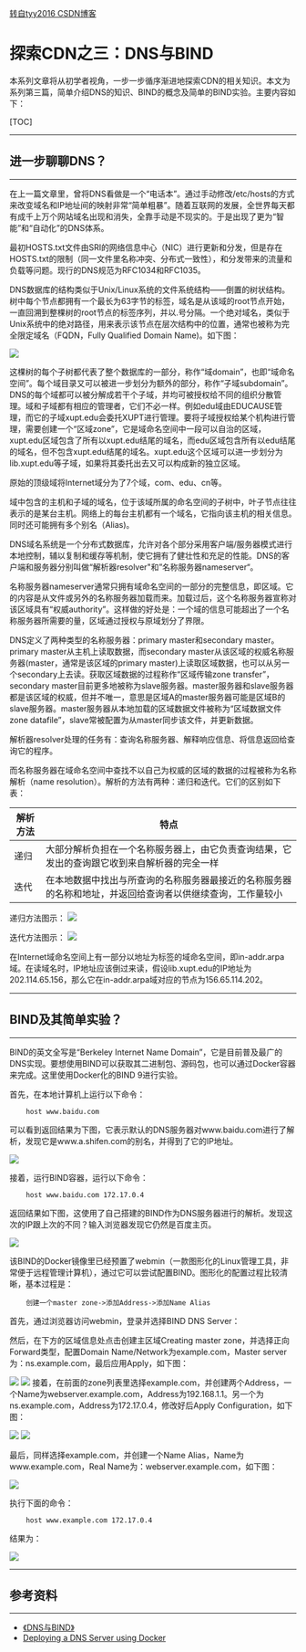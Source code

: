 [转自tyy2016 CSDN博客](http://blog.csdn.net/github_35384800/article/details/51832883)
# 探索CDN之三：DNS与BIND

本系列文章将从初学者视角，一步一步循序渐进地探索CDN的相关知识。本文为系列第三篇，简单介绍DNS的知识、BIND的概念及简单的BIND实验。主要内容如下：

[TOC]

-------------------

## 进一步聊聊DNS？
-------------------

在上一篇文章里，曾将DNS看做是一个“电话本”。通过手动修改/etc/hosts的方式来改变域名和IP地址间的映射非常“简单粗暴”。随着互联网的发展，全世界每天都有成千上万个网站域名出现和消失，全靠手动是不现实的。于是出现了更为“智能”和“自动化”的DNS体系。

最初HOSTS.txt文件由SRI的网络信息中心（NIC）进行更新和分发，但是存在HOSTS.txt的限制（同一文件里名称冲突、分布式一致性），和分发带来的流量和负载等问题。现行的DNS规范为RFC1034和RFC1035。

DNS数据库的结构类似于Unix/Linux系统的文件系统结构——倒置的树状结构。树中每个节点都拥有一个最长为63字节的标签，域名是从该域的root节点开始，一直回溯到整棵树的root节点的标签序列，并以.号分隔。一个绝对域名，类似于Unix系统中的绝对路径，用来表示该节点在层次结构中的位置，通常也被称为完全限定域名（FQDN，Fully Qualified Domain Name)。如下图：

![](http://7xiwbf.com1.z0.glb.clouddn.com/cdn11.png)

这棵树的每个子树都代表了整个数据库的一部分，称作“域domain”，也即“域命名空间”。每个域目录又可以被进一步划分为额外的部分，称作“子域subdomain”。DNS的每个域都可以被分解成若干个子域，并均可被授权给不同的组织分散管理。域和子域都有相应的管理者，它们不必一样。例如edu域由EDUCAUSE管理，而它的子域xupt.edu会委托XUPT进行管理。要将子域授权给某个机构进行管理，需要创建一个“区域zone”，它是域命名空间中一段可以自治的区域，xupt.edu区域包含了所有以xupt.edu结尾的域名，而edu区域包含所有以edu结尾的域名，但不包含xupt.edu结尾的域名。xupt.edu这个区域可以进一步划分为lib.xupt.edu等子域，如果将其委托出去又可以构成新的独立区域。

原始的顶级域将Internet域分为了7个域，com、edu、cn等。

域中包含的主机和子域的域名，位于该域所属的命名空间的子树中，叶子节点往往表示的是某台主机。网络上的每台主机都有一个域名，它指向该主机的相关信息。同时还可能拥有多个别名（Alias)。

DNS域名系统是一个分布式数据库，允许对各个部分采用客户端/服务器模式进行本地控制，辅以复制和缓存等机制，使它拥有了健壮性和充足的性能。DNS的客户端和服务器分别叫做“解析器resolver"和”名称服务器nameserver“。

名称服务器nameserver通常只拥有域命名空间的一部分的完整信息，即区域。它的内容是从文件或另外的名称服务器加载而来。加载过后，这个名称服务器宣称对该区域具有“权威authority”。这样做的好处是：一个域的信息可能超出了一个名称服务器所需要的量，区域通过授权与原域划分了界限。

DNS定义了两种类型的名称服务器：primary master和secondary master。primary master从主机上读取数据，而secondary master从该区域的权威名称服务器(master，通常是该区域的primary master)上读取区域数据，也可以从另一个secondary上去读。获取区域数据的过程称作“区域传输zone transfer”，secondary master目前更多地被称为slave服务器。master服务器和slave服务器都是该区域的权威，但并不唯一，意思是区域A的master服务器可能是区域B的slave服务器。master服务器从本地加载的区域数据文件被称为“区域数据文件zone datafile”，slave常被配置为从master同步该文件，并更新数据。

解析器resolver处理的任务有：查询名称服务器、解释响应信息、将信息返回给查询它的程序。

而名称服务器在域命名空间中查找不以自己为权威的区域的数据的过程被称为名称解析（name resolution）。解析的方法有两种：递归和迭代。它们的区别如下表：

解析方法     | 特点 
-------- | --- 
递归 | 大部分解析负担在一个名称服务器上，由它负责查询结果，它发出的查询跟它收到来自解析器的完全一样
迭代  | 在本地数据中找出与所查询的名称服务器最接近的名称服务器的名称和地址，并返回给查询者以供继续查询，工作量较小

递归方法图示：
![](http://7xiwbf.com1.z0.glb.clouddn.com/cdn9.png)

迭代方法图示：
![](http://7xiwbf.com1.z0.glb.clouddn.com/cdn10.png)

在Internet域命名空间上有一部分以地址为标签的域命名空间，即in-addr.arpa域。在读域名时，IP地址应该倒过来读，假设lib.xupt.edu的IP地址为202.114.65.156，那么它在in-addr.arpa域对应的节点为156.65.114.202。


-------------------

## BIND及其简单实验？
-------------------

BIND的英文全写是“Berkeley Internet Name Domain”，它是目前普及最广的DNS实现。要想使用BIND可以获取其二进制包、源码包，也可以通过Docker容器来完成。这里使用Docker化的BIND 9进行实验。

首先，在本地计算机上运行以下命令：

```shell
	host www.baidu.com
```

可以看到返回结果为下图，它表示默认的DNS服务器对www.baidu.com进行了解析，发现它是www.a.shifen.com的别名，并得到了它的IP地址。

![](http://7xiwbf.com1.z0.glb.clouddn.com/cdn12.png)

接着，运行BIND容器，运行以下命令：

```shell
	host www.baidu.com 172.17.0.4
```

返回结果如下图，这使用了自己搭建的BIND作为DNS服务器进行的解析。发现这次的IP跟上次的不同？输入浏览器发现它仍然是百度主页。

![](http://7xiwbf.com1.z0.glb.clouddn.com/cdn13.png)

该BIND的Docker镜像里已经预置了webmin（一款图形化的Linux管理工具，非常便于远程管理计算机），通过它可以尝试配置BIND。图形化的配置过程比较清晰，基本过程是：

```sequence
	创建一个master zone->添加Address->添加Name Alias
```

首先，通过浏览器访问webmin，登录并选择BIND DNS Server：

然后，在下方的区域信息处点击创建主区域Creating master zone，并选择正向Forward类型，配置Domain Name/Network为example.com，Master server为：ns.example.com，最后应用Apply，如下图：

![](http://7xiwbf.com1.z0.glb.clouddn.com/cdn15.png)
![](http://7xiwbf.com1.z0.glb.clouddn.com/cdn16.png)
接着，在前面的zone列表里选择example.com，并创建两个Address，一个Name为webserver.example.com，Address为192.168.1.1。另一个为ns.example.com，Address为172.17.0.4，修改好后Apply Configuration，如下图：

![](http://7xiwbf.com1.z0.glb.clouddn.com/cdn17.png)
![](http://7xiwbf.com1.z0.glb.clouddn.com/cdn18.png)

最后，同样选择example.com，并创建一个Name Alias，Name为www.example.com，Real Name为：webserver.example.com，如下图：

![](http://7xiwbf.com1.z0.glb.clouddn.com/cdn19.png)

执行下面的命令：

```shell
	host www.example.com 172.17.0.4
```

结果为：

![](http://7xiwbf.com1.z0.glb.clouddn.com/cdn20.png)








-------------------

## 参考资料
-------------------

- [《DNS与BIND》](http://item.jd.com/11600174.html)
- [Deploying a DNS Server using Docker](https://www.damagehead.com/blog/2015/04/28/deploying-a-dns-server-using-docker/)
